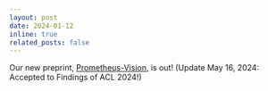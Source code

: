 ```yaml
---
layout: post
date: 2024-01-12 
inline: true
related_posts: false
---
```

Our new preprint, [Prometheus-Vision](https://prometheus-eval.github.io/prometheus-vision/), is out! (Update May 16, 2024: Accepted to Findings of ACL 2024!)